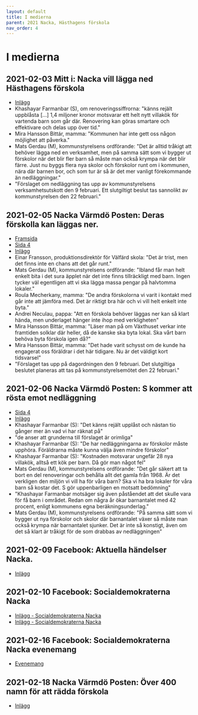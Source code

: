 ```yaml
---
layout: default
title: I medierna
parent: 2021 Nacka, Hästhagens förskola
nav_order: 4
---
```


# I medierna

## **2021-02-03** Mitt i: Nacka vill lägga ned Hästhagens förskola
* [Inlägg](https://www.mitti.se/nyheter/nacka-vill-lagga-ned-hasthagens-forskola/repubc!ghJU5G@mUflIcX9RU5yhYg/)
* Khashayar Farmanbar (S), om renoveringssiffrorna: "känns rejält uppblåsta [...] 1,4 miljoner kronor motsvarar ett helt nytt villakök för vartenda barn som går där. Renovering kan göras smartare och effektivare och delas upp över tid."
* Mira Hansson Bittár, mamma: "Kommunen har inte gett oss någon möjlighet att påverka."
* Mats Gerdau (M), kommunstyrelsens ordförande: "Det är alltid tråkigt att behöver lägga ned en verksamhet, men på samma sätt som vi bygger ut förskolor när det blir fler barn så måste man också krympa när det blir färre. Just nu byggs flera nya skolor och förskolor runt om i kommunen, nära där barnen bor, och som tur är så är det mer vanligt förekommande än nedläggningar."
* "Förslaget om nedläggning tas upp av kommunstyrelsens verksamhetsutskott den 9 februari. Ett slutgiltigt beslut tas sannolikt av kommunstyrelsen den 22 februari."

## **2021-02-05** Nacka Värmdö Posten: Deras förskolla kan läggas ner.
* [Framsida](https://etidning.nvp.se/shared/spread/nvp-nacka-2021-02-09-p1/xOHHlrzR)
* [Sida 4](https://etidning.nvp.se/shared/spread/nvp-nacka-2021-02-09-p4-5/JRK7cn9K)
* [Inlägg](https://www.nvp.se/Nacka/Nacka/hasthagens-forskola-foreslas-laggas-ned)
* Einar Fransson, produktionsdirektör för Välfärd skola: "Det är trist, men det finns inte en chans att det går runt."
* Mats Gerdau (M), kommunstyrelsens ordförande: "Ibland får man helt enkelt bita i det sura äpplet när det inte finns tillräckligt med barn. Ingen tycker väl egentligen att vi ska lägga massa pengar på halvtomma lokaler."
* Roula Mecherkany, mamma: "De andra förskolorna vi varit i kontakt med går inte att jämföra med. Det är riktigt bra här och vi vill helt enkelt inte byta."
* Andrei Neculau, pappa: "Att en förskola behöver läggas ner kan så klart hända, men underlaget hänger inte ihop med verkligheten"
* Mira Hansson Bittár, mamma: "Läser man på om Växthuset verkar inte framtiden solklar där heller, då de kanske ska byta lokal. Ska vårt barn behöva byta förskola igen då?"
* Mira Hansson Bittár, mamma: "Det hade varit schysst om de kunde ha engagerat oss föräldrar i det här tidigare. Nu är det väldigt kort tidsvarsel"
* "Förslaget tas upp på dagordningen den 9 februari. Det slutgiltiga beslutet planeras att tas på kommunstyrelsemötet den 22 februari."

## **2021-02-06** Nacka Värmdö Posten: S kommer att rösta emot nedläggning
* [Sida 4](https://etidning.nvp.se/shared/spread/nvp-nacka-2021-02-09-p4-5/JRK7cn9K)
* [Inlägg](https://www.nvp.se/Nacka/Nacka/s-kommer-att-rosta-emot-nedlaggning)
* Khashayar Farmanbar (S): "Det känns rejält upplåst och nästan tio gånger mer än vad vi har räknat på"
* "de anser att grunderna till förslaget är orimliga"
* Khashayar Farmanbar (S): "De har nedläggningarna av förskolor måste upphöra. Föräldrarna måste kunna välja även mindre förskolor"
* Khashayar Farmanbar (S): "Kostnaden motsvarar ungefär 28 nya villakök, alltså ett kök per barn. Då gör man något fel"
* Mats Gerdau (M), kommunstyrelsens ordförande: "Det går säkert att ta bort en del renoveringar och behålla allt det gamla från 1968. Är det verkligen den miljön vi vill ha för våra barn? Ska vi ha bra lokaler för våra barn så kostar det. S gör uppenbarligen en motsatt bedömning"
* "Khashayar Farmanbar motsäger sig även påståendet att det skulle vara för få barn i området. Redan om några år ökar barnantalet med 42 procent, enligt kommunens egna beräkningsunderlag."
* Mats Gerdau (M), kommunstyrelsens ordförande: "På samma sätt som vi bygger ut nya förskolor och skolor där barnantalet växer så måste man också krympa när barnantalet sjunker. Det är inte så konstigt, även om det så klart är tråkigt för de som drabbas av nedläggningen"

## **2021-02-09** Facebook: Aktuella händelser Nacka.
* [Inlägg](https://www.facebook.com/groups/1304815996241355/permalink/3763662203690043/)

## **2021-02-10** Facebook: Socialdemokraterna Nacka
* [Inlägg - Socialdemokraterna Nacka](https://www.facebook.com/nackasossar/posts/3918968754814411)
* [Inlägg - Socialdemokraterna Nacka](https://www.facebook.com/nackasossar/posts/3919424551435498)

## **2021-02-16** Facebook: Socialdemokraterna Nacka evenemang
* [Evenemang](https://www.facebook.com/events/856754588515315/)

## **2021-02-18** Nacka Värmdö Posten: Över 400 namn för att rädda förskola
* [Inlägg](https://www.nvp.se/Nacka/Nacka/over-400-namn-for-att-radda-forskola)
